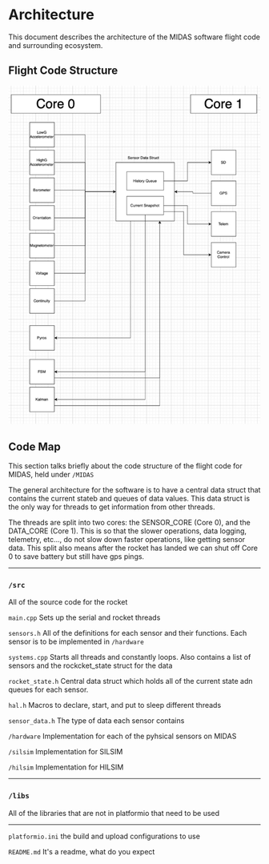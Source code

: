 # Architecture
This document describes the architecture of the MIDAS software flight code and surrounding ecosystem.

## Flight Code Structure
![Diagram of Flight Code](docs/architecture-diagram.png)

## Code Map
This section talks briefly about the code structure of the flight code for MIDAS, held under `/MIDAS`

The general architecture for the software is to have a central data struct that contains the current stateb and queues of data values. This data struct is the only way for threads to get information from other threads.

The threads are split into two cores: the SENSOR_CORE (Core 0), and the DATA_CORE (Core 1). This is so that the slower operations, data logging, telemetry, etc..., do not slow down faster operations, like getting sensor data. This split also means after the rocket has landed we can shut off Core 0 to save battery but still have gps pings.
***

### `/src` 
All of the source code for the rocket

`main.cpp` Sets up the serial and rocket threads

`sensors.h` All of the definitions for each sensor and their functions. Each sensor is to be implemented in `/hardware`

`systems.cpp` Starts all threads and constantly loops. Also contains a list of sensors and the rockcket_state struct for the data

`rocket_state.h` Central data struct which holds all of the current state adn queues for each sensor.

`hal.h` Macros to declare, start, and put to sleep different threads

`sensor_data.h` The type of data each sensor contains

`/hardware` Implementation for each of the pyhsical sensors on MIDAS

`/silsim` Implementation for SILSIM

`/hilsim` Implementation for HILSIM

***

### `/libs`
All of the libraries that are not in platformio that need to be used

***

`platformio.ini`  the build and upload configurations to use

`README.md` It's a readme, what do you expect